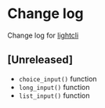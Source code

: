 # Change log
Change log for [lightcli](https://github.com/dogoncouch/lightcli)

## [Unreleased]
- `choice_input()` function
- `long_input()` function
- `list_input()` function

